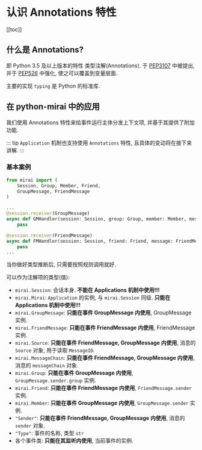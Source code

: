 # 认识 Annotations 特性

[[toc]]

## 什么是 Annotations?
即 Python 3.5 及以上版本的特性 类型注解(Annotations).
于 [PEP3107](https://www.python.org/dev/peps/pep-3107/) 中被提出,
并于 [PEP526](https://www.python.org/dev/peps/pep-0526/) 中强化,
使之可以覆盖到变量层面.

主要的实现 `typing` 是 Python 的标准库.

## 在 python-mirai 中的应用
我们使用 Annotations 特性来给事件运行主体分发上下文项, 并基于其提供了附加功能.  

::: tip
`Application` 机制也支持使用 `Annotations` 特性, 且具体的变动将在接下来讲解.
:::

### 基本案例
``` python
from mirai import (
    Session, Group, Member, Friend,
    GroupMessage, FriendMessage
)

...
@session.receiver(GroupMessage)
async def GMHandler(session: Session, group: Group, member: Member, message: GroupMessage):
    pass

@session.receiver(FriendMessage)
async def FMHandler(session: Session, friend: Friend, message: FriendMessage):
    pass
...

```
当你做好类型推断后, 只需要按照规则调用就好.

可以作为注解项的类型(值):
 - `mirai.Session`: 会话本身. **不能在 Applications 机制中使用!!!**
 - `mirai.Mirai`: `Application` 的实例, 与 `mirai.Session` 同级. **只能在 Applications 机制中使用!!!**
 - `mirai.GroupMessage`: **只能在事件 GroupMessage 内使用**, GroupMessage实例.
 - `mirai.FriendMessage`: **只能在事件 FriendMessage 内使用**, FriendMessage实例.
 - `mirai.Source`: **只能在事件 FriendMessage, GroupMessage 内使用**, 消息的 `Source` 对象, 用于读取 `MessageID`.
 - `mirai.MessageChain`: **只能在事件 FriendMessage, GroupMessage 内使用**, 消息的 `messageChain` 对象.
 - `mirai.Group`: **只能在事件 GroupMessage 内使用**, `GroupMessage.sender.group` 实例.
 - `mirai.Friend`: **只能在事件 FriendMessage 内使用**, `FriendMessage.sender` 实例.
 - `mirai.Member`: **只能在事件 GroupMessage 内使用**, `GroupMessage.sender` 实例.
 - `"Sender"`: **只能在事件 FriendMessage, GroupMessage 内使用**, 消息的 `sender` 对象.
 - `"Type"`: 事件的名称, 类型 `str`
 - 各个事件类: **只能在其监听内使用**, 当前事件的实例.